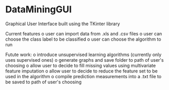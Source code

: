# DataMiningGUI
Graphical User Interface built using the TKinter library

Current features
  o user can import data from .xls and .csv files
  o user can choose the class label to be classified
  o user can choose the algorithm to run
  
Futute work:
  o introduce unsupervised learning algorithms (currently only uses supervised ones)
  o generate graphs and save folder to path of user's choosing
  o allow user to decide to fill missing values using multivariate feature imputation
  o allow user to decide to reduce the feature set to be used in the algorithm
  o compile prediction measurements into a .txt file to be saved to path of user's choosing
  
